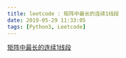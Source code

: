 ```yaml
---
title: leetcode : 矩阵中最长的连续1线段
date: 2019-05-29 11:33:05
tags: [Python3, Leetcode]
---
```


[矩阵中最长的连续1线段](https://leetcode-cn.com/problems/longest-line-of-consecutive-one-in-matrix/)

